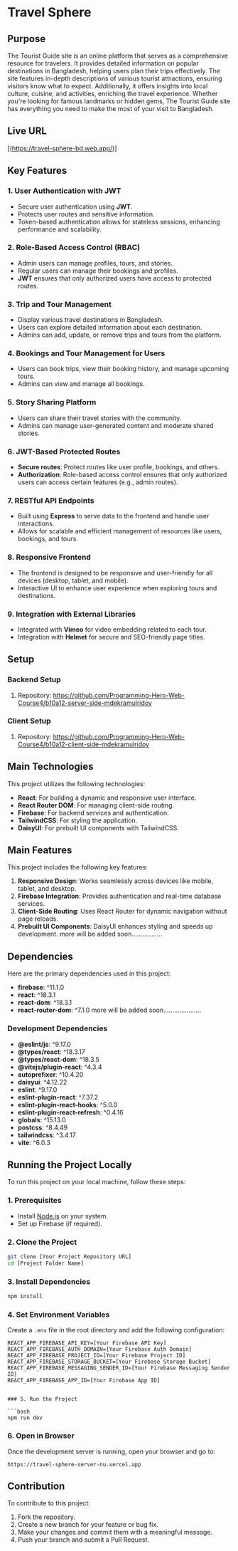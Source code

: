 # Travel Sphere

## Purpose

The Tourist Guide site is an online platform that serves as a comprehensive resource for travelers. It provides detailed information on popular destinations in Bangladesh, helping users plan their trips effectively. The site features in-depth descriptions of various tourist attractions, ensuring visitors know what to expect. Additionally, it offers insights into local culture, cuisine, and activities, enriching the travel experience. Whether you're looking for famous landmarks or hidden gems, The Tourist Guide site has everything you need to make the most of your visit to Bangladesh.

## Live URL

[(https://travel-sphere-bd.web.app/)]

## Key Features

### 1. **User Authentication with JWT**

- Secure user authentication using **JWT**.
- Protects user routes and sensitive information.
- Token-based authentication allows for stateless sessions, enhancing performance and scalability.

### 2. **Role-Based Access Control (RBAC)**

- Admin users can manage profiles, tours, and stories.
- Regular users can manage their bookings and profiles.
- **JWT** ensures that only authorized users have access to protected routes.

### 3. **Trip and Tour Management**

- Display various travel destinations in Bangladesh.
- Users can explore detailed information about each destination.
- Admins can add, update, or remove trips and tours from the platform.

### 4. **Bookings and Tour Management for Users**

- Users can book trips, view their booking history, and manage upcoming tours.
- Admins can view and manage all bookings.

### 5. **Story Sharing Platform**

- Users can share their travel stories with the community.
- Admins can manage user-generated content and moderate shared stories.

### 6. **JWT-Based Protected Routes**

- **Secure routes**: Protect routes like user profile, bookings, and others.
- **Authorization**: Role-based access control ensures that only authorized users can access certain features (e.g., admin routes).

### 7. **RESTful API Endpoints**

- Built using **Express** to serve data to the frontend and handle user interactions.
- Allows for scalable and efficient management of resources like users, bookings, and tours.

### 8. **Responsive Frontend**

- The frontend is designed to be responsive and user-friendly for all devices (desktop, tablet, and mobile).
- Interactive UI to enhance user experience when exploring tours and destinations.

### 9. **Integration with External Libraries**

- Integrated with **Vimeo** for video embedding related to each tour.
- Integration with **Helmet** for secure and SEO-friendly page titles.

## Setup

### Backend Setup

1. Repository: https://github.com/Programming-Hero-Web-Course4/b10a12-server-side-mdekramulridoy

### Client Setup

1. Repository: https://github.com/Programming-Hero-Web-Course4/b10a12-client-side-mdekramulridoy

## Main Technologies

This project utilizes the following technologies:

- **React**: For building a dynamic and responsive user interface.
- **React Router DOM**: For managing client-side routing.
- **Firebase**: For backend services and authentication.
- **TailwindCSS**: For styling the application.
- **DaisyUI**: For prebuilt UI components with TailwindCSS.
 

## Main Features

This project includes the following key features:

1. **Responsive Design**: Works seamlessly across devices like mobile, tablet, and desktop.
2. **Firebase Integration**: Provides authentication and real-time database services.
3. **Client-Side Routing**: Uses React Router for dynamic navigation without page reloads.
4. **Prebuilt UI Components**: DaisyUI enhances styling and speeds up development.
   more will be added soon.................

## Dependencies

Here are the primary dependencies used in this project:

- **firebase**: ^11.1.0
- **react**: ^18.3.1
- **react-dom**: ^18.3.1
- **react-router-dom**: ^7.1.0
  more will be added soon.....................

### Development Dependencies

- **@eslint/js**: ^9.17.0
- **@types/react**: ^18.3.17
- **@types/react-dom**: ^18.3.5
- **@vitejs/plugin-react**: ^4.3.4
- **autoprefixer**: ^10.4.20
- **daisyui**: ^4.12.22
- **eslint**: ^9.17.0
- **eslint-plugin-react**: ^7.37.2
- **eslint-plugin-react-hooks**: ^5.0.0
- **eslint-plugin-react-refresh**: ^0.4.16
- **globals**: ^15.13.0
- **postcss**: ^8.4.49
- **tailwindcss**: ^3.4.17
- **vite**: ^6.0.3

## Running the Project Locally

To run this project on your local machine, follow these steps:

### 1. Prerequisites

- Install [Node.js](https://nodejs.org/) on your system.
- Set up Firebase (if required).

### 2. Clone the Project

```bash
git clone [Your Project Repository URL]
cd [Project Folder Name]
```

### 3. Install Dependencies

```bash
npm install
```

### 4. Set Environment Variables

Create a `.env` file in the root directory and add the following configuration:

```
REACT_APP_FIREBASE_API_KEY=[Your Firebase API Key]
REACT_APP_FIREBASE_AUTH_DOMAIN=[Your Firebase Auth Domain]
REACT_APP_FIREBASE_PROJECT_ID=[Your Firebase Project ID]
REACT_APP_FIREBASE_STORAGE_BUCKET=[Your Firebase Storage Bucket]
REACT_APP_FIREBASE_MESSAGING_SENDER_ID=[Your Firebase Messaging Sender ID]
REACT_APP_FIREBASE_APP_ID=[Your Firebase App ID]


### 5. Run the Project

```bash
npm run dev
```

### 6. Open in Browser

Once the development server is running, open your browser and go to:

```
https://travel-sphere-server-nu.vercel.app
```

## Contribution

To contribute to this project:

1. Fork the repository.
2. Create a new branch for your feature or bug fix.
3. Make your changes and commit them with a meaningful message.
4. Push your branch and submit a Pull Request.
